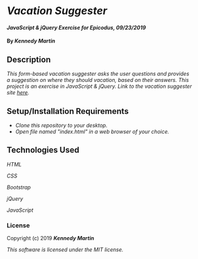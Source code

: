 # _Vacation Suggester_

#### _JavaScript & jQuery Exercise for Epicodus, 09/23/2019_

#### By _**Kennedy Martin**_

## Description

_This form-based vacation suggester asks the user questions and provides a suggestion on where they should vacation, based on their answers. This project is an exercise in JavaScript & jQuery. Link to the vacation suggester site [here](https://kennedymartin.github.io/vacation-suggester/)._

## Setup/Installation Requirements

* _Clone this repository to your desktop._
* _Open file named "index.html" in a web browser of your choice._

## Technologies Used

_HTML_

_CSS_

_Bootstrap_

_jQuery_

_JavaScript_

### License

Copyright (c) 2019 **_Kennedy Martin_**

*This software is licensed under the MIT license.*